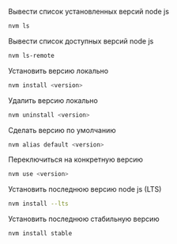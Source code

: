 Вывести список установленных версий node js
```sh
nvm ls
```

Вывести список доступных версий node js
```sh
nvm ls-remote
```

Установить версию локально
```sh
nvm install <version>
```

Удалить версию локально
```sh
nvm uninstall <version>
```

Сделать версию по умолчанию
```sh
nvm alias default <version>
```

Переключиться на конкретную версию
```sh
nvm use <version>
```

Установить последнюю версию node js (LTS)
```sh
nvm install --lts
```

Установить последнюю стабильную версию
```sh
nvm install stable
```

